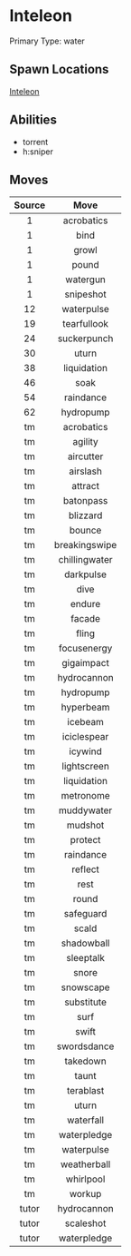 # Inteleon  
Primary Type: water  
  
## Spawn Locations  
[Inteleon](/data/spawn_presets/inteleon.md)  
  
## Abilities  
  * torrent
  * h:sniper
  
  
## Moves  
  
| Source | Move |  
|:---:|:---:|  
| 1 | acrobatics |  
| 1 | bind |  
| 1 | growl |  
| 1 | pound |  
| 1 | watergun |  
| 1 | snipeshot |  
| 12 | waterpulse |  
| 19 | tearfullook |  
| 24 | suckerpunch |  
| 30 | uturn |  
| 38 | liquidation |  
| 46 | soak |  
| 54 | raindance |  
| 62 | hydropump |  
| tm | acrobatics |  
| tm | agility |  
| tm | aircutter |  
| tm | airslash |  
| tm | attract |  
| tm | batonpass |  
| tm | blizzard |  
| tm | bounce |  
| tm | breakingswipe |  
| tm | chillingwater |  
| tm | darkpulse |  
| tm | dive |  
| tm | endure |  
| tm | facade |  
| tm | fling |  
| tm | focusenergy |  
| tm | gigaimpact |  
| tm | hydrocannon |  
| tm | hydropump |  
| tm | hyperbeam |  
| tm | icebeam |  
| tm | iciclespear |  
| tm | icywind |  
| tm | lightscreen |  
| tm | liquidation |  
| tm | metronome |  
| tm | muddywater |  
| tm | mudshot |  
| tm | protect |  
| tm | raindance |  
| tm | reflect |  
| tm | rest |  
| tm | round |  
| tm | safeguard |  
| tm | scald |  
| tm | shadowball |  
| tm | sleeptalk |  
| tm | snore |  
| tm | snowscape |  
| tm | substitute |  
| tm | surf |  
| tm | swift |  
| tm | swordsdance |  
| tm | takedown |  
| tm | taunt |  
| tm | terablast |  
| tm | uturn |  
| tm | waterfall |  
| tm | waterpledge |  
| tm | waterpulse |  
| tm | weatherball |  
| tm | whirlpool |  
| tm | workup |  
| tutor | hydrocannon |  
| tutor | scaleshot |  
| tutor | waterpledge |  
  
